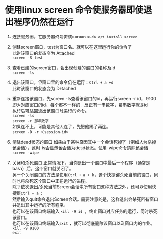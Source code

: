 # 使用linux screen 命令使服务器即使退出程序仍然在运行

1. 连接服务器，在服务器终端安装screen
`sudo apt install screen`  

2. 创建screen窗口，test为窗口名。就可以在这里运行你的命令了  
此时该窗口的状态变为 Attached  
`screen -S test`

3. 查看已建的screen窗口，会出现创建的窗口的名称及id  
`screen -ls`
 
4. 退出该窗口，但窗口里的命令仍在运行：`Ctrl + a +d`  
此时该窗口的状态变为 Detached  

5. 重新连接该窗口，先screen -ls查看该窗口的id，再运行screen -r id，
9100即为对应窗口的id，每个都不一样的，反正有一串数字，那串数字就是id      
执行后可跳回退出该窗口时运行的命令。    
`screen -ls`  
`screen -r 那串数字`  
如果连不上，可能是其他人连了，先把他踢了再连。   
`screen -D -r ＜session-id>`

6. 清除dead状态的窗口
如果由于某种原因其中一个会话死掉了（例如人为杀掉该会话），这时-ls会显示该会话为dead状态。使用-wipe命令清除该会话  
`screen -wipe`  

7. 关闭和杀死窗口
正常情况下，当你退出一个窗口中最后一个程序（通常是bash）后，这个窗口就关闭了。  
另一个关闭窗口的方法是使用`Ctrl + a + k`，这个快捷键杀死当前的窗口，同时也将杀死这个窗口中正在运行的进程。  
除了依次退出/杀死当前Screen会话中所有窗口这种方法之外，还可以使用快捷键`Ctrl + a :`  
然后输入quit命令退出Screen会话。需要注意的是，这样退出会杀死所有窗口并退出其中运行的所有程序。  
也可以在该窗口终端输入 `kill -9 id`  ，终止窗口对应任务的运行，同时杀死该窗口。  
也可以在该窗口终端输入`exit` ，就可以彻底删除该窗口以及窗口内的作业。  
`kill -9 9100`    
`exit`  
